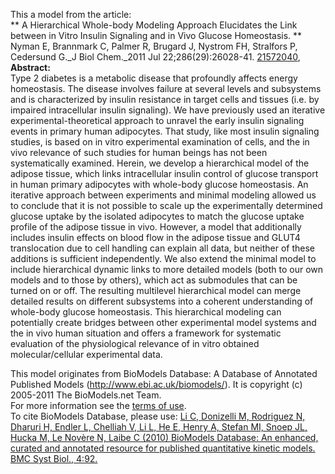 

This a model from the article:  
** A Hierarchical Whole-body Modeling Approach Elucidates the Link between in Vitro Insulin Signaling and in Vivo Glucose Homeostasis. **   
Nyman E, Brannmark C, Palmer R, Brugard J, Nystrom FH, Stralfors P, Cedersund
G._J Biol Chem._2011 Jul 22;286(29):26028-41. [
21572040](http://www.ncbi.nlm.nih.gov/pubmed/21572040),  
**Abstract:**   
Type 2 diabetes is a metabolic disease that profoundly affects energy
homeostasis. The disease involves failure at several levels and subsystems and
is characterized by insulin resistance in target cells and tissues (i.e. by
impaired intracellular insulin signaling). We have previously used an
iterative experimental-theoretical approach to unravel the early insulin
signaling events in primary human adipocytes. That study, like most insulin
signaling studies, is based on in vitro experimental examination of cells, and
the in vivo relevance of such studies for human beings has not been
systematically examined. Herein, we develop a hierarchical model of the
adipose tissue, which links intracellular insulin control of glucose transport
in human primary adipocytes with whole-body glucose homeostasis. An iterative
approach between experiments and minimal modeling allowed us to conclude that
it is not possible to scale up the experimentally determined glucose uptake by
the isolated adipocytes to match the glucose uptake profile of the adipose
tissue in vivo. However, a model that additionally includes insulin effects on
blood flow in the adipose tissue and GLUT4 translocation due to cell handling
can explain all data, but neither of these additions is sufficient
independently. We also extend the minimal model to include hierarchical
dynamic links to more detailed models (both to our own models and to those by
others), which act as submodules that can be turned on or off. The resulting
multilevel hierarchical model can merge detailed results on different
subsystems into a coherent understanding of whole-body glucose homeostasis.
This hierarchical modeling can potentially create bridges between other
experimental model systems and the in vivo human situation and offers a
framework for systematic evaluation of the physiological relevance of in vitro
obtained molecular/cellular experimental data.

This model originates from BioModels Database: A Database of Annotated
Published Models (http://www.ebi.ac.uk/biomodels/). It is copyright (c)
2005-2011 The BioModels.net Team.  
For more information see the [terms of
use](http://www.ebi.ac.uk/biomodels/legal.html).  
To cite BioModels Database, please use: [Li C, Donizelli M, Rodriguez N,
Dharuri H, Endler L, Chelliah V, Li L, He E, Henry A, Stefan MI, Snoep JL,
Hucka M, Le Novère N, Laibe C (2010) BioModels Database: An enhanced, curated
and annotated resource for published quantitative kinetic models. BMC Syst
Biol., 4:92.](http://www.ncbi.nlm.nih.gov/pubmed/20587024)

